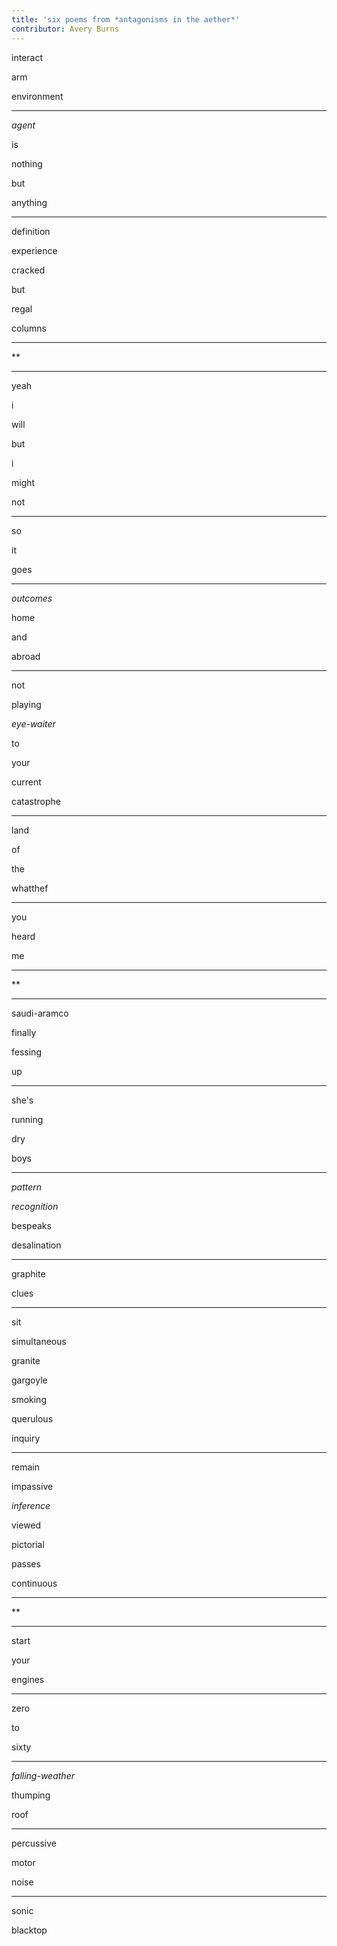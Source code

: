 ```yaml
---
title: 'six poems from *antagonisms in the aether*'
contributor: Avery Burns
---
```


interact

arm

environment

---

*agent*

is

nothing

but

anything

---

definition

experience

cracked

but

regal

columns

---

\*\*

---

yeah

i

will

but

i

might

not

---

so

it

goes

---

*outcomes*

home

and

abroad

---

not

playing

*eye-waiter*

to

your

current

catastrophe

---

land

of

the

whatthef

---

you

heard

me

---

\*\*

---

saudi-aramco

finally

fessing

up

---

she's

running

dry

boys

---

*pattern*

*recognition*

bespeaks

desalination

---

graphite

clues

---

sit

simultaneous

granite

gargoyle

smoking

querulous

inquiry

---

remain

impassive

*inference*

viewed

pictorial

passes

continuous

---

\*\*

---

start

your

engines

---

zero

to

sixty

---

*falling-weather*

thumping

roof

---

percussive

motor

noise

---

sonic

blacktop

